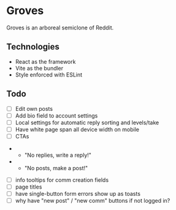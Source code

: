 # Groves

Groves is an arboreal semiclone of Reddit.

## Technologies

- React as the framework
- Vite as the bundler
- Style enforced with ESLint

## Todo

- [ ] Edit own posts
- [ ] Add bio field to account settings
- [ ] Local settings for automatic reply sorting and levels/take
- [ ] Have white page span all device width on mobile
- [ ] CTAs
- - "No replies, write a reply!"
- - "No posts, make a post!"
- [ ] info tooltips for comm creation fields
- [ ] page titles
- [ ] have single-button form errors show up as toasts
- [ ] why have "new post" / "new comm" buttons if not logged in?

